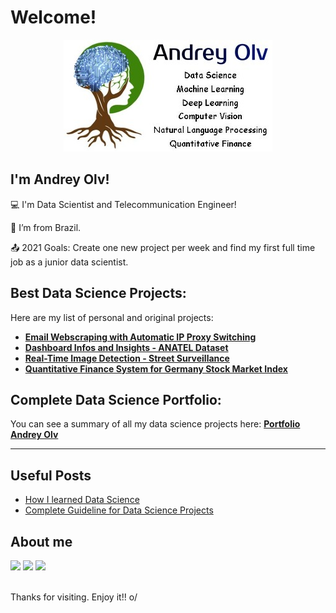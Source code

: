 # Welcome!
<p align="center">
<img src="/img/logofull3.jpg">
</p>

## I'm Andrey Olv!
:computer: I'm Data Scientist and Telecommunication Engineer!

:house_with_garden: I’m from Brazil.

:outbox_tray: 2021 Goals: Create one new project per week and find my first full time job as a junior data scientist.

## Best Data Science Projects:
Here are my list of personal and original projects:
* [**Email Webscraping with Automatic IP Proxy Switching**]()
* [**Dashboard Infos and Insights - ANATEL Dataset**]()
* [**Real-Time Image Detection - Street Surveillance**]()
* [**Quantitative Finance System for Germany Stock Market Index**]()

## Complete Data Science Portfolio:
You can see a summary of all my data science projects here:
[**Portfolio Andrey Olv**](https://github.com/andreyolv/datascienceportifolio)

---
## Useful Posts
<!-- BLOG-POST-LIST:START -->
* [How I learned Data Science](https://github.com/andreyolv/learningdatascience) 
* [Complete Guideline for Data Science Projects](https://github.com/andreyolv/guidelineprojects)
<!-- BLOG-POST-LIST:END -->

## About me
<div>
<a href="https://www.linkedin.com/in/andreyolv/" target="_blank"><img src="https://img.shields.io/badge/-LinkedIn-%230077B5?style=for-the-badge&logo=linkedin&logoColor=white" target="_blank"></a> 
<a href="https://andreyolv.medium.com/" target="_blank"><img src="https://img.shields.io/badge/Medium-12100E?style=for-the-badge&logo=medium&logoColor=white" target="_blank"></a> 
<a href="https://andreyolv.github.io/" target="_blank"><img src="https://img.shields.io/badge/GitHub-100000?style=for-the-badge&logo=github&logoColor=white" target="_blank"></a> 
</div>
<br />

Thanks for visiting.
Enjoy it!! o/
